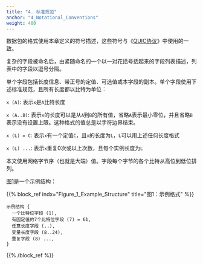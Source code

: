 ```yaml
---
title: "4. 标准规范"
anchor: "4_Notational_Conventions"
weight: 400
---
```


数据包的格式使用本章定义的符号描述，这些符号与《[QUIC协议](../RFC9000_Chinese_Simplified)》中使用的一致。

复杂的字段被命名后，由紧随命名的一个以一对花括号括起来的字段列表描述，列表中的字段以逗号分隔。

单个字段包括长度信息、带正号的定值、可选值或本字段的副本。单个字段使用下述标准规范，且所有长度都以比特为单位：


`x (A)`: 表示`x`是`A`比特长度

`x (A..B)`: 表示`x`的长度可以是从`A`到`B`的所有值，省略`A`表示最小零位，并且省略`B`表示没有设置上限。这种格式的值总是以字符边界结束。

`x (L) = C`: 表示`x`有一个定值`C`，且`x`的长度为`L`，`L`可以用上述任何长度格式

`x (L) ...`: 表示`x`重复0次或以上次数，且每个实例长度为`L`

本文使用网络字节序（也就是大端）值。字段每个字节的各个比特从高位到低位排列。

[图1](#Figure_1_Example_Structure)是一个示例结构：


{{% block_ref
    indx="Figure_1_Example_Structure"
    title="图1：示例格式" %}}
```
示例结构 {
  一个比特位字段 (1),
  有固定值的7个比特位字段 (7) = 61,
  任意长度字段 (..),
  变量长度字段 (8..24),
  重复字段 (8) ...,
}
```
{{% /block_ref %}}
